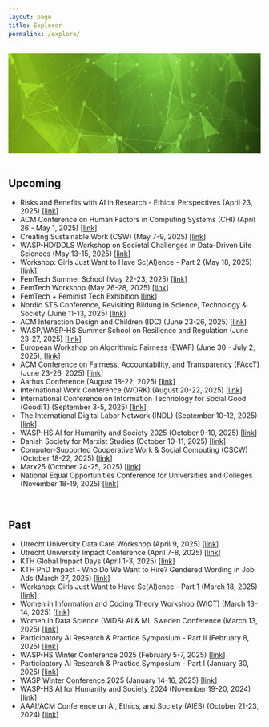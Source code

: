 ```yaml
---
layout: page
title: Explorer
permalink: /explore/
---
```

<center><img src="/images/header-bg.jpg" width="1000" height="200" align="center"></center>

<br>

## Upcoming
* Risks and Benefits with AI in Research - Ethical Perspectives (April 23, 2025) [[link](https://www.lu.se/evenemang/risks-and-benefits-ai-research-ethical-perspectives)]
* ACM Conference on Human Factors in Computing Systems (CHI) (April 26 - May 1, 2025) [[link](https://chi2025.acm.org/)]
* Creating Sustainable Work (CSW) (May 7-9, 2025) [[link](https://ki.se/en/imm/csw2025)]
* WASP-HD/DDLS Workshop on Societal Challenges in Data-Driven Life Sciences (May 13-15, 2025) [[link](https://www.lyyti.fi/p/Sandpit_wokshop_2025/en)]
* Workshop: Girls Just Want to Have Sc(AI)ence - Part 2 (May 18, 2025) [[link](https://www.ai.lu.se/girlscAIence/2025-05-08)]
* FemTech Summer School (May 22-23, 2025) [[link](https://www.kth.se/femtech/phd-summer-school-1.1386309)]
* FemTech Workshop (May 26-28, 2025) [[link](https://www.kth.se/femtech/3-day-workshop-1.1389959)]
* FemTech + Feminist Tech Exhibition [[link](https://www.kth.se/femtech/exhibition-1.1391820)]
* Nordic STS Conference, Revisiting Bildung in Science, Technology & Society (June 11-13, 2025) [[link](https://sites.google.com/dsv.su.se/revisiting-bildung-/home)]
* ACM Interaction Design and Children (IDC) (June 23-26, 2025) [[link](https://idc.acm.org/2025/)]
* WASP/WASP-HS Summer School on Resilience and Regulation (June 23-27, 2025) [[link](https://wasp-sweden.org/event/joint-summer-school-on-resilience-and-regulation/)]
* European Workshop on Algorithmic Fairness (EWAF) (June 30 - July 2, 2025), [[link](https://2025.ewaf.org/home)]
* ACM Conference on Fairness, Accountability, and Transparency (FAccT) (June 23-26, 2025) [[link](https://facctconference.org/)]
* Aarhus Conference (August 18-22, 2025) [[link](https://aarhus2025.org/)]
* International Work Conference (WORK) (August 20-22, 2025) [[link](https://work2025.fi/)]
* International Conference on Information Technology for Social Good (GoodIT) (September 3-5, 2025) [[link](https://goodit2025.idlab.uantwerpen.be/)]
* The International Digital Labor Network (INDL) (September 10-12, 2025) [[link](https://www.indl.network/indl-8/)]
* WASP-HS AI for Humanity and Society 2025 (October 9-10, 2025) [[link](https://wasp-hs.org/event/ai-for-humanity-and-society-2025-the-great-transformaition/)]
* Danish Society for Marxist Studies (October 10-11, 2025) [[link](https://marxistiskestudier.com/2025/03/06/call-for-abstracts-10th-annual-conference/)]
* Computer-Supported Cooperative Work & Social Computing (CSCW) (October 18-22, 2025) [[link](https://cscw.acm.org/2025/)]
* Marx25 (October 24-25, 2025) [[link](https://www.cmsmarx.org/marx25/)]
* National Equal Opportunities Conference for Universities and Colleges (November 18-19, 2025) [[link](https://www.likavillkor2025.se/)]

<br>

## Past
* Utrecht University Data Care Workshop (April 9, 2025) [[link](https://www.uu.nl/en/events/data-care-workshop-i-gender-responsive-strategies-for-equitable-ai-futures)]
* Utrecht University Impact Conference (April 7-8, 2025) [[link](https://impact.dataschool.nl)]
* KTH Global Impact Days (April 1-3, 2025) [[link](https://www.kth.se/en/om/internationellt/about/impact-days?utm_medium=email&utm_source=Ungapped&utm_campaign=EECS+News%3a+pEECS+%234+2025+&)]
* KTH PhD Impact -  Who Do We Want to Hire? Gendered Wording in Job Ads (March 27, 2025) [[link](https://intra.kth.se/en/cbh/forskarstuderande/phd-impact-1.1329387)]
* Workshop: Girls Just Want to Have Sc(AI)ence - Part 1 (March 18, 2025) [[link](https://www.ai.lu.se/girlscaience/2025-03-18)]
* Women in Information and Coding Theory Workshop (WICT) (March 13-14, 2025) [[link](https://sites.google.com/view/onurgunlu/research/activities/2025-women-in-information-and-coding-theory-workshop)]
* Women in Data Science (WiDS) AI & ML Sweden Conference (March 13, 2025) [[link](https://wids.confetti.events/wids2025/)]
* Participatory AI Research & Practice Symposium - Part II (February 8, 2025) [[link](https://pairs25.notion.site/Agenda-8th-Feb-17a260e24e1a8092b9e4ebe332807534)]
* WASP-HS Winter Conference 2025 (February 5-7, 2025) [[link](https://wasp-hs.org/event/winter-conference-2025/)]
* Participatory AI Research & Practice Symposium - Part I (January 30, 2025) [[link](https://pairs25.notion.site/Online-Session-Participatory-AI-Research-Practice-Symposium-30th-Jan-177260e24e1a80efb319edc2dd156784)]
* WASP Winter Conference 2025 (January 14-16, 2025) [[link](https://internal.wasp-sweden.org/wasp-winter-conference-14-16-january-2025/)]
* WASP-HS AI for Humanity and Society 2024 (November 19-20, 2024) [[link](https://wasp-hs.org/event/ai-for-humanity-and-society-2024/)]
* AAAI/ACM Conference on AI, Ethics, and Society (AIES) (October 21-23, 2024) [[link](https://www.aies-conference.com/2024/)]
